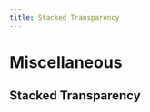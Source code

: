 ```yaml
---
title: Stacked Transparency
---
```

# Miscellaneous <Badge text="not finished" type="warning"/>

## Stacked Transparency
